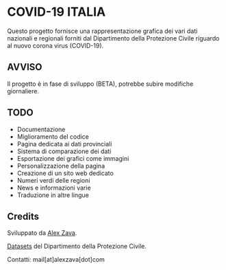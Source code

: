 # COVID-19 ITALIA

Questo progetto fornisce una rappresentazione grafica dei vari dati nazionali e regionali forniti dal Dipartimento della Protezione Civile riguardo
al nuovo corona virus (COVID-19).

## AVVISO
Il progetto è in fase di sviluppo (BETA), potrebbe subire modifiche giornaliere.

## TODO
* Documentazione
* Miglioramento del codice
* Pagina dedicata ai dati provinciali
* Sistema di comparazione dei dati
* Esportazione dei grafici come immagini
* Personalizzazione della pagina
* Creazione di un sito web dedicato
* Numeri verdi delle regioni
* News e informazioni varie
* Traduzione in altre lingue

## Credits
Sviluppato da [Alex Zava](https://alexzava.com).

[Datasets](https://github.com/pcm-dpc/COVID-19) del Dipartimento della Protezione Civile.

Contatti: mail[at]alexzava[dot]com